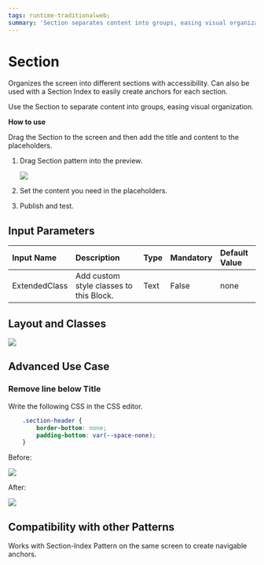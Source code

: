 ```yaml
---
tags: runtime-traditionalweb;
summary: 'Section separates content into groups, easing visual organization.'
---
```


# Section

Organizes the screen into different sections with accessibility. Can also be used with a Section Index to easily create anchors for each section.

Use the Section to separate content into groups, easing visual organization.

**How to use**

Drag the Section to the screen and then add the title and content to the placeholders.

1. Drag Section pattern into the preview.

   ![](https://github.com/danielmarquespt/docs-product/tree/e7ea3f444d5129dab245c69ab72ae091554bc4fb/src/develop/ui/patterns/web/content/images/section-image-1.png%3E)

2. Set the content you need in the placeholders.
3. Publish and test.

## Input Parameters

| **Input Name** | **Description** | **Type** | **Mandatory** | **Default Value** |
| :--- | :--- | :--- | :--- | :--- |
| ExtendedClass | Add custom style classes to this Block. | Text | False | none |

## Layout and Classes

![](https://github.com/danielmarquespt/docs-product/tree/e7ea3f444d5129dab245c69ab72ae091554bc4fb/src/develop/ui/patterns/web/content/images/section-image-2.png%3E)

## Advanced Use Case

### Remove line below Title

Write the following CSS in the CSS editor.

```css
    .section-header {
        border-bottom: none;
        padding-bottom: var(--space-none);
    }
```

Before:

![](https://github.com/danielmarquespt/docs-product/tree/e7ea3f444d5129dab245c69ab72ae091554bc4fb/src/develop/ui/patterns/web/content/images/section-image-3.png%3E)

After:

![](https://github.com/danielmarquespt/docs-product/tree/e7ea3f444d5129dab245c69ab72ae091554bc4fb/src/develop/ui/patterns/web/content/images/section-image-4.png%3E)

## Compatibility with other Patterns

Works with Section-Index Pattern on the same screen to create navigable anchors.

